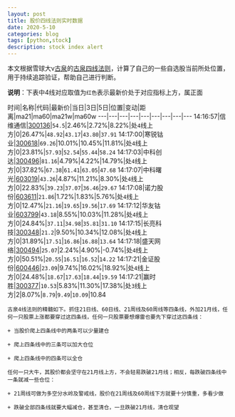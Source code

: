 ```yaml
---
layout: post
title: 股价四线法则实时数据
date: 2020-5-10
categories: blog
tags: [python,stock]
description: stock index alert
---
```



本文根据雪球大v[古泉](https://xueqiu.com/u/7148646888)的[古泉四线法则](https://xueqiu.com/7148646888/130498192)，计算了自己的一些自选股当前所处位置，用于持续追踪验证，帮助自己进行判断。

**说明**：下表中4线对应取值为`红色`表示最新价处于对应指标上方，属正面

时间|名称|代码|最新价|当日|3日|5日|位置|变动|距离|ma21|ma60|ma21w|ma60w
---|---|---|---|---|---|---|---|---
14:16:57|信维通信|[300136](https://xueqiu.com/S/SZ300136)|`54.5`|2.46%|2.72%|8.22%|处`4`线上方|0|26.47%|`48.92`|`43.17`|`43.80`|`37.91`
14:17:00|寒锐钴业|[300618](https://xueqiu.com/S/SZ300618)|`69.26`|10.01%|10.45%|11.81%|处`4`线上方|0|23.81%|`57.93`|`52.54`|`55.44`|`58.24`
14:17:03|中科创达|[300496](https://xueqiu.com/S/SZ300496)|`81.16`|4.79%|4.22%|14.79%|处`4`线上方|0|37.82%|`67.38`|`61.41`|`63.05`|`47.68`
14:17:07|中科曙光|[603019](https://xueqiu.com/S/SH603019)|`43.26`|4.87%|11.21%|8.30%|处`4`线上方|0|22.83%|`39.23`|`37.07`|`36.46`|`29.67`
14:17:08|诺力股份|[603611](https://xueqiu.com/S/SH603611)|`21.86`|1.72%|1.83%|5.76%|处`4`线上方|0|12.47%|`21.16`|`19.65`|`19.56`|`17.69`
14:17:12|华友钴业|[603799](https://xueqiu.com/S/SH603799)|`43.18`|8.55%|10.03%|11.28%|处`4`线上方|0|24.84%|`37.11`|`34.98`|`35.81`|`31.10`
14:17:15|长亮科技|[300348](https://xueqiu.com/S/SZ300348)|`21.2`|9.50%|10.34%|12.08%|处`4`线上方|0|31.89%|`17.51`|`16.86`|`16.88`|`13.64`
14:17:18|盛天网络|[300494](https://xueqiu.com/S/SZ300494)|`25.07`|2.24%|4.90%|-0.74%|处`4`线上方|0|50.51%|`20.55`|`16.51`|`16.52`|`14.22`
14:17:21|金证股份|[600446](https://xueqiu.com/S/SH600446)|`23.09`|9.74%|16.02%|18.92%|处`4`线上方|0|24.48%|`18.67`|`17.63`|`18.44`|`19.59`
14:17:21|赢时胜|[300377](https://xueqiu.com/S/SZ300377)|`10.53`|5.83%|11.30%|17.38%|处`3`线上方|2|8.07%|`8.79`|`9.49`|`10.09`|10.84

```
古泉4线法则的精髓如下。抓住21日线、60日线、21周线及60周线等四条线，外加21月线，任何一只股票上涨都要穿过这四条线，任何一只股票要想爆雷也要先下穿过这四条线：

+ 当股价爬上四条线中的两条可以少量建仓

+ 爬上四条线中的三条可以加大仓位

+ 爬上四条线中的四条可以全仓

任何一只大牛，其股价都会坚守在21月线上方，不会轻易跌破21月线；相反，每跌破四条线中一条就减一些仓位：

+ 21周线可做为多空分水岭及警戒线，股价在21周线及60周线下方就要十分慎重，多看少做

+ 跌破全部四条线就要大幅减仓，甚至清仓，一旦跌破21月线，清仓观望
```